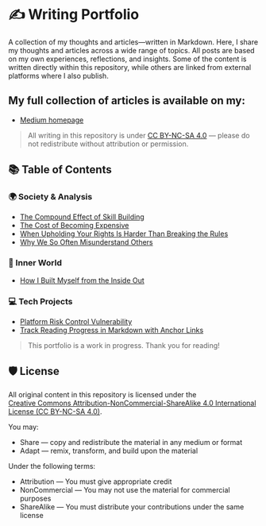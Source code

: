 # ✍️ Writing Portfolio

A collection of my thoughts and articles—written in Markdown.
Here, I share my thoughts and articles across a wide range of topics. All posts are based on my own experiences, reflections, and insights.
Some of the content is written directly within this repository, while others are linked from external platforms where I also publish. 

## My full collection of articles is available on my:

- [Medium homepage](https://medium.com/@tinejane68)

> All writing in this repository is under [CC BY-NC-SA 4.0](#-license) — please do not redistribute without attribution or permission.

## 📚 Table of Contents

### 🌍 Society & Analysis

- [The Compound Effect of Skill Building](society-and-analysis/The-Compound-Effect-of-Skill-Building.md)
- [The Cost of Becoming Expensive](society-and-analysis/The-Cost-of-Becoming-Expensive.md)
- [When Upholding Your Rights Is Harder Than Breaking the Rules](society-and-analysis/Systemic-Imbalance.md)
- [Why We So Often Misunderstand Others](society-and-analysis/why-we-misunderstand-others.md)

### 🌱 Inner World

- [How I Built Myself from the Inside Out](inner-world/Built-Myself-from-the-Inside-Out.md)

### 💻 Tech Projects

- [Platform Risk Control Vulnerability](tech-projects/Platform-Risk-Control-Vulnerability.md)
- [Track Reading Progress in Markdown with Anchor Links](tech-projects/Markdown-Reading-Tags.md)

> This portfolio is a work in progress. Thank you for reading!

## 🛡️ License

All original content in this repository is licensed under the  
[Creative Commons Attribution-NonCommercial-ShareAlike 4.0 International License (CC BY-NC-SA 4.0)](https://creativecommons.org/licenses/by-nc-sa/4.0/).

You may:
- Share — copy and redistribute the material in any medium or format  
- Adapt — remix, transform, and build upon the material

Under the following terms:
- Attribution — You must give appropriate credit  
- NonCommercial — You may not use the material for commercial purposes  
- ShareAlike — You must distribute your contributions under the same license

